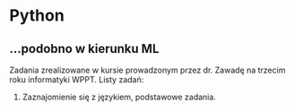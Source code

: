 # Python

## ...podobno w kierunku ML

Zadania zrealizowane w kursie prowadzonym przez dr. Zawadę na trzecim roku informatyki WPPT. Listy zadań:
1. Zaznajomienie się z językiem, podstawowe zadania.